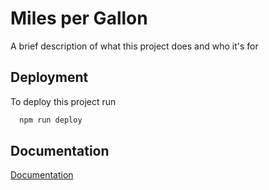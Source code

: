 
# Miles per Gallon

A brief description of what this project does and who it's for


## Deployment

To deploy this project run

```bash
  npm run deploy
```


## Documentation

[Documentation](https://linktodocumentation)

